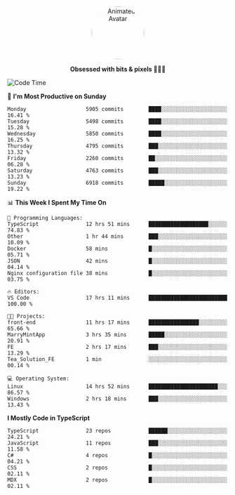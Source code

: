
<div align="center">
  <img 
    src="https://i.postimg.cc/W1R4TF4j/d6kpuve-c97567cf-518b-4b86-a271-5c89d88d22f7.gif" 
    width="120" 
    height="120" 
    alt="Animated Avatar" 
    style="border-radius: 50%;" 
  />
  
  <strong>Obsessed with bits & pixels 🧑‍💻🎨</strong>
</div>


<!--
### 🛠️ Main Tech Stack

<div align="center">
  <img src="https://cdn.jsdelivr.net/gh/devicons/devicon/icons/javascript/javascript-original.svg" height="25" alt="JavaScript" />
  <img src="https://cdn.jsdelivr.net/gh/devicons/devicon/icons/react/react-original.svg" height="25" alt="React" />
  <img src="https://cdn.jsdelivr.net/gh/devicons/devicon/icons/cplusplus/cplusplus-original.svg" height="25" alt="C++" />
  <img src="https://cdn.jsdelivr.net/gh/devicons/devicon/icons/rust/rust-original.svg" height="25" alt="Rust" />
  <img src="https://cdn.jsdelivr.net/gh/devicons/devicon/icons/java/java-original.svg" height="25" alt="Java" />
  <img src="https://skillicons.dev/icons?i=mysql" height="25" alt="MySQL" />
  <img src="https://skillicons.dev/icons?i=pr" height="25" alt="Premiere Pro" />
</div> -->

<!--START_SECTION:waka-->
![Code Time](http://img.shields.io/badge/Code%20Time-2%2C545%20hrs%2016%20mins-blue)

📅 **I'm Most Productive on Sunday** 

```text
Monday                   5905 commits        ████░░░░░░░░░░░░░░░░░░░░░   16.41 % 
Tuesday                  5498 commits        ████░░░░░░░░░░░░░░░░░░░░░   15.28 % 
Wednesday                5850 commits        ████░░░░░░░░░░░░░░░░░░░░░   16.25 % 
Thursday                 4795 commits        ███░░░░░░░░░░░░░░░░░░░░░░   13.32 % 
Friday                   2260 commits        ██░░░░░░░░░░░░░░░░░░░░░░░   06.28 % 
Saturday                 4763 commits        ███░░░░░░░░░░░░░░░░░░░░░░   13.23 % 
Sunday                   6918 commits        █████░░░░░░░░░░░░░░░░░░░░   19.22 % 
```


📊 **This Week I Spent My Time On** 

```text
💬 Programming Languages: 
TypeScript               12 hrs 51 mins      ███████████████████░░░░░░   74.83 % 
Other                    1 hr 44 mins        ███░░░░░░░░░░░░░░░░░░░░░░   10.09 % 
Docker                   58 mins             █░░░░░░░░░░░░░░░░░░░░░░░░   05.71 % 
JSON                     42 mins             █░░░░░░░░░░░░░░░░░░░░░░░░   04.14 % 
Nginx configuration file 38 mins             █░░░░░░░░░░░░░░░░░░░░░░░░   03.75 % 

🔥 Editors: 
VS Code                  17 hrs 11 mins      █████████████████████████   100.00 % 

🐱‍💻 Projects: 
front-end                11 hrs 17 mins      ████████████████░░░░░░░░░   65.66 % 
MarryMintApp             3 hrs 35 mins       █████░░░░░░░░░░░░░░░░░░░░   20.91 % 
FE                       2 hrs 17 mins       ███░░░░░░░░░░░░░░░░░░░░░░   13.29 % 
Tea_Solution_FE          1 min               ░░░░░░░░░░░░░░░░░░░░░░░░░   00.14 % 

💻 Operating System: 
Linux                    14 hrs 52 mins      ██████████████████████░░░   86.57 % 
Windows                  2 hrs 18 mins       ███░░░░░░░░░░░░░░░░░░░░░░   13.43 % 
```

**I Mostly Code in TypeScript** 

```text
TypeScript               23 repos            ██████░░░░░░░░░░░░░░░░░░░   24.21 % 
JavaScript               11 repos            ███░░░░░░░░░░░░░░░░░░░░░░   11.58 % 
C#                       4 repos             █░░░░░░░░░░░░░░░░░░░░░░░░   04.21 % 
CSS                      2 repos             █░░░░░░░░░░░░░░░░░░░░░░░░   02.11 % 
MDX                      2 repos             █░░░░░░░░░░░░░░░░░░░░░░░░   02.11 % 
```




<!--END_SECTION:waka-->
